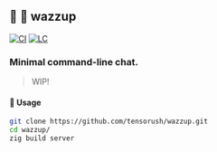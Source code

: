 ## :lizard: :microphone: **wazzup**

[![CI][ci-shield]][ci-url]
[![LC][lc-shield]][lc-url]

### Minimal command-line chat.

> WIP!

#### :rocket: Usage

```sh
git clone https://github.com/tensorush/wazzup.git
cd wazzup/
zig build server
```

<!-- MARKDOWN LINKS -->

[ci-shield]: https://img.shields.io/github/actions/workflow/status/tensorush/wazzup/ci.yaml?branch=main&style=for-the-badge&logo=github&label=CI&labelColor=black
[ci-url]: https://github.com/tensorush/wazzup/blob/main/.github/workflows/ci.yaml
[lc-shield]: https://img.shields.io/github/license/tensorush/wazzup.svg?style=for-the-badge&labelColor=black
[lc-url]: https://github.com/tensorush/wazzup/blob/main/LICENSE.md
